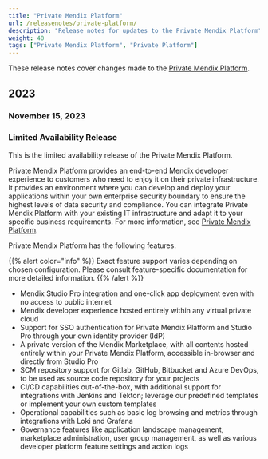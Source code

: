 ```yaml
---
title: "Private Mendix Platform"
url: /releasenotes/private-platform/
description: "Release notes for updates to the Private Mendix Platform"
weight: 40
tags: ["Private Mendix Platform", "Private Platform"]
---
```


These release notes cover changes made to the [Private Mendix Platform](/private-mendix-platform/).

## 2023

### November 15, 2023

### Limited Availability Release

This is the limited availability release of the Private Mendix Platform.

Private Mendix Platform provides an end-to-end Mendix developer experience to customers who need to enjoy it on their private infrastructure. It provides an environment where you can develop and deploy your applications within your own enterprise security boundary to ensure the highest levels of data security and compliance. You can integrate Private Mendix Platform with your existing IT infrastructure and adapt it to your specific business requirements. For more information, see [Private Mendix Platform](/private-mendix-platform/).

Private Mendix Platform has the following features.

{{% alert color="info" %}}
Exact feature support varies depending on chosen configuration. Please consult feature-specific documentation for more detailed information.
{{% /alert %}}

* Mendix Studio Pro integration and one-click app deployment even with no access to public internet
* Mendix developer experience hosted entirely within any virtual private cloud
* Support for SSO authentication for Private Mendix Platform and Studio Pro through your own identity provider (IdP)
* A private version of the Mendix Marketplace, with all contents hosted entirely within your Private Mendix Platform, accessible in-browser and directly from Studio Pro
* SCM repository support for Gitlab, GitHub, Bitbucket and Azure DevOps, to be used as source code repository for your projects
* CI/CD capabilities out-of-the-box, with additional support for integrations with Jenkins and Tekton; leverage our predefined templates or implement your own custom templates
* Operational capabilities such as basic log browsing and metrics through integrations with Loki and Grafana
* Governance features like application landscape management, marketplace administration, user group management, as well as various developer platform feature settings and action logs